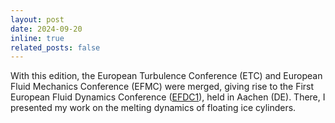 ```yaml
---
layout: post
date: 2024-09-20
inline: true
related_posts: false
---
```


With this edition, the European Turbulence Conference (ETC) and European Fluid Mechanics Conference (EFMC) were merged, giving rise to the First European Fluid Dynamics Conference (<a href="https://efdc1.de/">EFDC1</a>), held in Aachen (DE). There, I presented my work on the melting dynamics of floating ice cylinders.